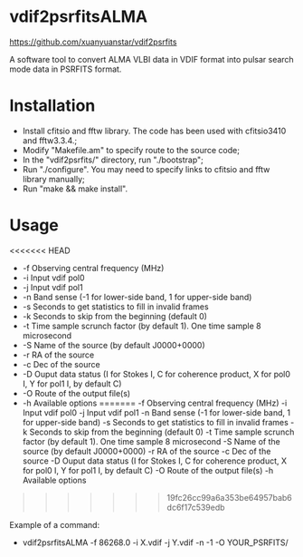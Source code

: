 # vdif2psrfitsALMA

https://github.com/xuanyuanstar/vdif2psrfits

A software tool to convert ALMA VLBI data in VDIF format into pulsar search mode data in PSRFITS format.

# Installation
 * Install cfitsio and fftw library. The code has been used with cfitsio3410 and fftw3.3.4.;
 * Modify "Makefile.am" to specify route to the source code;
 * In the "vdif2psrfits/" directory, run "./bootstrap";
 * Run "./configure". You may need to specify links to cfitsio and fftw library manually;
 * Run "make && make install".

# Usage
<<<<<<< HEAD
 * -f   Observing central frequency (MHz)
 * -i   Input vdif pol0
 * -j   Input vdif pol1
 * -n   Band sense (-1 for lower-side band, 1 for upper-side band)
 * -s   Seconds to get statistics to fill in invalid frames
 * -k   Seconds to skip from the beginning (default 0)
 * -t   Time sample scrunch factor (by default 1). One time sample 8 microsecond
 * -S   Name of the source (by default J0000+0000)
 * -r   RA of the source
 * -c   Dec of the source
 * -D   Ouput data status (I for Stokes I, C for coherence product, X for pol0 I, Y for pol1 I, by default C)
 * -O   Route of the output file(s)
 * -h   Available options
=======
-f   Observing central frequency (MHz)
 -i   Input vdif pol0
 -j   Input vdif pol1
 -n   Band sense (-1 for lower-side band, 1 for upper-side band)
 -s   Seconds to get statistics to fill in invalid frames
 -k   Seconds to skip from the beginning (default 0)
 -t   Time sample scrunch factor (by default 1). One time sample 8 microsecond
 -S   Name of the source (by default J0000+0000)
 -r   RA of the source
 -c   Dec of the source
 -D   Ouput data status (I for Stokes I, C for coherence product, X for pol0 I, Y for pol1 I, by default C)
 -O   Route of the output file(s)
 -h   Available options
>>>>>>> 19fc26cc99a6a353be64957bab6dc6f17c539edb

Example of a command:
 * vdif2psrfitsALMA -f 86268.0 -i X.vdif -j Y.vdif -n -1 -O YOUR_PSRFITS/
